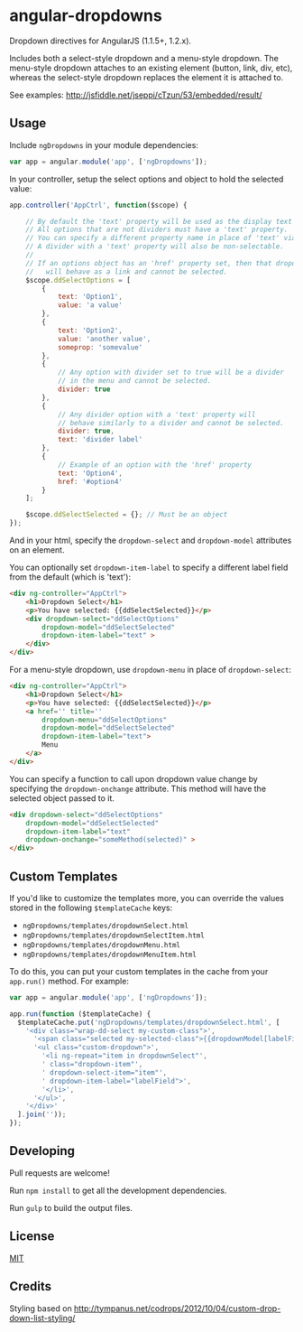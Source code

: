 # angular-dropdowns

Dropdown directives for AngularJS (1.1.5+, 1.2.x).

Includes both a select-style dropdown and a menu-style dropdown.  The menu-style dropdown attaches to an existing element (button, link, div, etc), whereas the select-style dropdown replaces the element it is attached to.

See examples: http://jsfiddle.net/jseppi/cTzun/53/embedded/result/

## Usage

Include `ngDropdowns` in your module dependencies:

```js
var app = angular.module('app', ['ngDropdowns']);
```

In your controller, setup the select options and object to hold the selected value:

```js
app.controller('AppCtrl', function($scope) {

    // By default the 'text' property will be used as the display text in the dropdown entry.
    // All options that are not dividers must have a 'text' property.
    // You can specify a different property name in place of 'text' via the dropdown-item-label attribute.
    // A divider with a 'text' property will also be non-selectable.
    //
    // If an options object has an 'href' property set, then that dropdown entry
    //   will behave as a link and cannot be selected.
    $scope.ddSelectOptions = [
        {
            text: 'Option1',
            value: 'a value'
        },
        {
            text: 'Option2',
            value: 'another value',
            someprop: 'somevalue'
        },
        {
            // Any option with divider set to true will be a divider
            // in the menu and cannot be selected.
            divider: true
        },
        {
            // Any divider option with a 'text' property will
            // behave similarly to a divider and cannot be selected.
            divider: true,
            text: 'divider label'
        },
        {
            // Example of an option with the 'href' property
            text: 'Option4',
            href: '#option4'
        }
    ];

    $scope.ddSelectSelected = {}; // Must be an object
});
```

And in your html, specify the `dropdown-select` and `dropdown-model` attributes on an element.

You can optionally set `dropdown-item-label` to specify a different label field from the default (which is 'text'):

```html
<div ng-controller="AppCtrl">
    <h1>Dropdown Select</h1>
    <p>You have selected: {{ddSelectSelected}}</p>
    <div dropdown-select="ddSelectOptions"
        dropdown-model="ddSelectSelected"
        dropdown-item-label="text" >
    </div>
</div>
```

For a menu-style dropdown, use `dropdown-menu` in place of `dropdown-select`:

```html
<div ng-controller="AppCtrl">
    <h1>Dropdown Select</h1>
    <p>You have selected: {{ddSelectSelected}}</p>
    <a href='' title=''
        dropdown-menu="ddSelectOptions"
        dropdown-model="ddSelectSelected"
        dropdown-item-label="text">
        Menu
    </a>
</div>
```

You can specify a function to call upon dropdown value change by specifying the `dropdown-onchange` attribute. This method will have the selected object passed to it.

```html
<div dropdown-select="ddSelectOptions"
    dropdown-model="ddSelectSelected"
    dropdown-item-label="text"
    dropdown-onchange="someMethod(selected)" >
</div>
```

## Custom Templates

If you'd like to customize the templates more, you can override the values stored in the following `$templateCache` keys:

  * `ngDropdowns/templates/dropdownSelect.html`
  * `ngDropdowns/templates/dropdownSelectItem.html`
  * `ngDropdowns/templates/dropdownMenu.html`
  * `ngDropdowns/templates/dropdownMenuItem.html`

To do this, you can put your custom templates in the cache from your `app.run()` method. For example:

```js
var app = angular.module('app', ['ngDropdowns']);

app.run(function ($templateCache) {
  $templateCache.put('ngDropdowns/templates/dropdownSelect.html', [
    '<div class="wrap-dd-select my-custom-class">',
      '<span class="selected my-selected-class">{{dropdownModel[labelField]}}</span>',
      '<ul class="custom-dropdown">',
        '<li ng-repeat="item in dropdownSelect"',
        ' class="dropdown-item"',
        ' dropdown-select-item="item"',
        ' dropdown-item-label="labelField">',
        '</li>',
      '</ul>',
    '</div>'
  ].join(''));
});

```

## Developing

Pull requests are welcome!

Run `npm install` to get all the development dependencies.

Run `gulp` to build the output files.

## License

[MIT](http://jseppi.mit-license.org/license.html)

## Credits

Styling based on http://tympanus.net/codrops/2012/10/04/custom-drop-down-list-styling/
